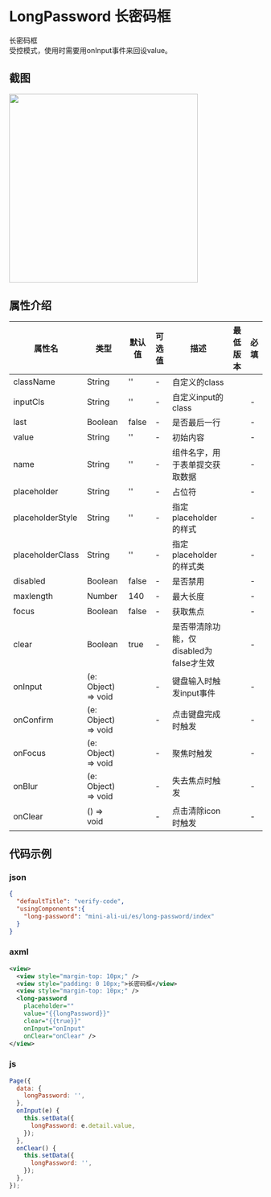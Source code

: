 # LongPassword 长密码框

长密码框  
受控模式，使用时需要用onInput事件来回设value。

## 截图
<img width="375" src="https://gw.alipayobjects.com/mdn/rms_ce4c6f/afts/img/A*zDnVSq3-tiUAAAAAAAAAAABkARQnAQ">

## 属性介绍
| 属性名           | 类型                | 默认值 | 可选值 | 描述                                    | 最低版本 | 必填 |
| ---------------- | ------------------- | ------ | ------ | --------------------------------------- | -------- | ---- |
| className        | String              | ''     | -      | 自定义的class                           |          |      |
| inputCls         | String              | ''     | -      | 自定义input的class                      |          | -    |
| last             | Boolean             | false  | -      | 是否最后一行                            |          | -    |
| value            | String              | ''     | -      | 初始内容                                |          | -    |
| name             | String              | ''     | -      | 组件名字，用于表单提交获取数据          |          | -    |
| placeholder      | String              | ''     | -      | 占位符                                  |          | -    |
| placeholderStyle | String              | ''     | -      | 指定 placeholder 的样式                 |          | -    |
| placeholderClass | String              | ''     | -      | 指定 placeholder 的样式类               |          | -    |
| disabled         | Boolean             | false  | -      | 是否禁用                                |          | -    |
| maxlength        | Number              | 140    | -      | 最大长度                                |          | -    |
| focus            | Boolean             | false  | -      | 获取焦点                                |          | -    |
| clear            | Boolean             | true   | -      | 是否带清除功能，仅disabled为false才生效 |          | -    |
| onInput          | (e: Object) => void |        | -      | 键盘输入时触发input事件                 |          | -    |
| onConfirm        | (e: Object) => void |        | -      | 点击键盘完成时触发                      |          | -    |
| onFocus          | (e: Object) => void |        | -      | 聚焦时触发                              |          | -    |
| onBlur           | (e: Object) => void |        | -      | 失去焦点时触发                          |          | -    |
| onClear          | () => void          |        | -      | 点击清除icon时触发                      |          | -    |

## 代码示例

### json
```json
{
  "defaultTitle": "verify-code",
  "usingComponents":{
    "long-password": "mini-ali-ui/es/long-password/index"
  }
}
```

### axml
```xml
<view>
  <view style="margin-top: 10px;" />
  <view style="padding: 0 10px;">长密码框</view>
  <view style="margin-top: 10px;" />
  <long-password
    placeholder="" 
    value="{{longPassword}}" 
    clear="{{true}}" 
    onInput="onInput" 
    onClear="onClear" />
</view>
```

### js
```javascript
Page({
  data: {
    longPassword: '',
  },
  onInput(e) {
    this.setData({
      longPassword: e.detail.value,
    });
  },
  onClear() {
    this.setData({
      longPassword: '',
    });
  },
});
```